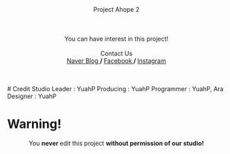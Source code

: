 <p align="center">
	<br><br>
	Project Ahope 2<br><br>
	<br><br>
	You can have interest in this project!<br><br>
	Contact Us<br>
	<a href="http://blog.naver.com/studio_ahope"> Naver Blog </a> <b> / </b>
	<a href="https://fb.me/studio.ahope"> Facebook </a> <b> / </b>
	<a href="https://www.instagram.com/studio_ahope/"> Instagram </a> <br>
	<br><br>
	
</p>
#	Credit
	Studio Leader : YuahP
	Producing : YuahP
	Programmer : YuahP, Ara
	Designer : YuahP

#  Warning!
<p align="center">
	You <b> never </b> edit this project <b> without permission of our studio!</b>
</p>

